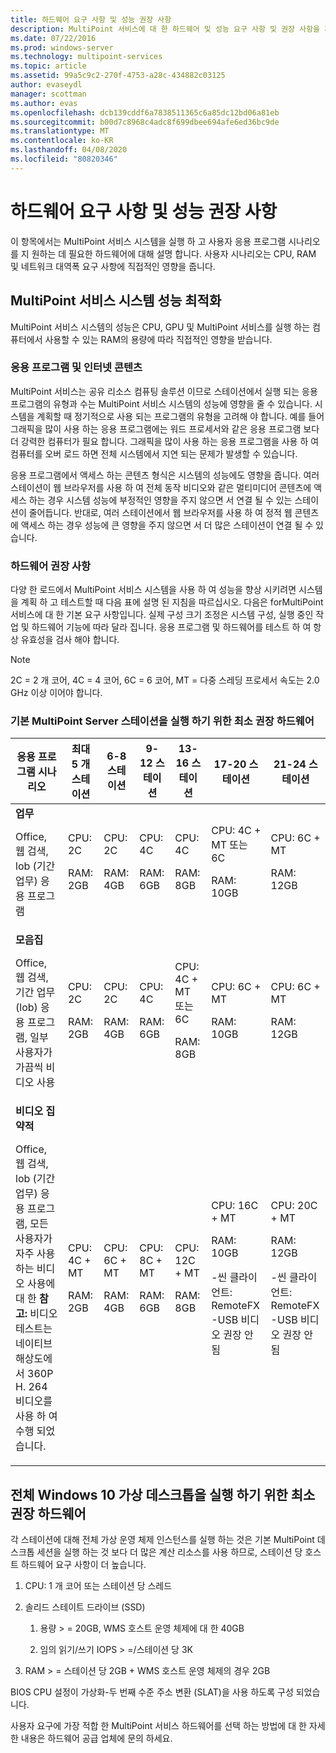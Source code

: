 ```yaml
---
title: 하드웨어 요구 사항 및 성능 권장 사항
description: MultiPoint 서비스에 대 한 하드웨어 및 성능 요구 사항 및 권장 사항을 제공 합니다.
ms.date: 07/22/2016
ms.prod: windows-server
ms.technology: multipoint-services
ms.topic: article
ms.assetid: 99a5c9c2-270f-4753-a28c-434882c03125
author: evaseydl
manager: scottman
ms.author: evas
ms.openlocfilehash: dcb139cddf6a7838511365c6a85dc12bd06a81eb
ms.sourcegitcommit: b00d7c8968c4adc8f699dbee694afe6ed36bc9de
ms.translationtype: MT
ms.contentlocale: ko-KR
ms.lasthandoff: 04/08/2020
ms.locfileid: "80820346"
---
```

# <a name="hardware-requirements-and-performance-recommendations"></a>하드웨어 요구 사항 및 성능 권장 사항
이 항목에서는 MultiPoint 서비스 시스템을 실행 하 고 사용자 응용 프로그램 시나리오를 지 원하는 데 필요한 하드웨어에 대해 설명 합니다. 사용자 시나리오는 CPU, RAM 및 네트워크 대역폭 요구 사항에 직접적인 영향을 줍니다.  

## <a name="optimize-multipoint-services-system-performance"></a>MultiPoint 서비스 시스템 성능 최적화  
MultiPoint 서비스 시스템의 성능은 CPU, GPU 및 MultiPoint 서비스를 실행 하는 컴퓨터에서 사용할 수 있는 RAM의 용량에 따라 직접적인 영향을 받습니다.  
  
### <a name="applications-and-internet-content"></a>응용 프로그램 및 인터넷 콘텐츠  
MultiPoint 서비스는 공유 리소스 컴퓨팅 솔루션 이므로 스테이션에서 실행 되는 응용 프로그램의 유형과 수는 MultiPoint 서비스 시스템의 성능에 영향을 줄 수 있습니다. 시스템을 계획할 때 정기적으로 사용 되는 프로그램의 유형을 고려해 야 합니다. 예를 들어 그래픽을 많이 사용 하는 응용 프로그램에는 워드 프로세서와 같은 응용 프로그램 보다 더 강력한 컴퓨터가 필요 합니다. 그래픽을 많이 사용 하는 응용 프로그램을 사용 하 여 컴퓨터를 오버 로드 하면 전체 시스템에서 지연 되는 문제가 발생할 수 있습니다.  
  
응용 프로그램에서 액세스 하는 콘텐츠 형식은 시스템의 성능에도 영향을 줍니다. 여러 스테이션이 웹 브라우저를 사용 하 여 전체 동작 비디오와 같은 멀티미디어 콘텐츠에 액세스 하는 경우 시스템 성능에 부정적인 영향을 주지 않으면 서 연결 될 수 있는 스테이션이 줄어듭니다. 반대로, 여러 스테이션에서 웹 브라우저를 사용 하 여 정적 웹 콘텐츠에 액세스 하는 경우 성능에 큰 영향을 주지 않으면 서 더 많은 스테이션이 연결 될 수 있습니다.  
  
### <a name="hardware-recommendations"></a>하드웨어 권장 사항  
다양 한 로드에서 MultiPoint 서비스 시스템을 사용 하 여 성능을 향상 시키려면 시스템을 계획 하 고 테스트할 때 다음 표에 설명 된 지침을 따르십시오. 다음은 forMultiPoint 서비스에 대 한 기본 요구 사항입니다. 실제 구성 크기 조정은 시스템 구성, 실행 중인 작업 및 하드웨어 기능에 따라 달라 집니다. 응용 프로그램 및 하드웨어를 테스트 하 여 항상 유효성을 검사 해야 합니다.  
  
> [!NOTE]  
> 2C = 2 개 코어, 4C = 4 코어, 6C = 6 코어, MT = 다중 스레딩 프로세서 속도는 2.0 GHz 이상 이어야 합니다.  
  
### <a name="minimum-recommended-hardware-for-running-default-multipoint-server-stations"></a>기본 MultiPoint Server 스테이션을 실행 하기 위한 최소 권장 하드웨어  
  
|응용 프로그램 시나리오|최대 5 개 스테이션|6-8 스테이션|9-12 스테이션|13-16 스테이션|17-20 스테이션|21-24 스테이션|  
|------------------------|----------------------|-------------------|------------------|-------------------|-------------------|-----------------|  
|**업무**<p>Office, 웹 검색, lob (기간 업무) 응용 프로그램|CPU: 2C<p>RAM: 2GB|CPU: 2C<p>RAM: 4GB|CPU: 4C<p>RAM: 6GB|CPU: 4C<p>RAM: 8GB|CPU: 4C + MT 또는 6C<p>RAM: 10GB| CPU: 6C + MT<p>RAM: 12GB|
|**모음집**<p>Office, 웹 검색, 기간 업무 (lob) 응용 프로그램, 일부 사용자가 가끔씩 비디오 사용|CPU: 2C<p>RAM: 2GB|CPU: 2C<p>RAM: 4GB|CPU: 4C<p>RAM: 6GB|CPU: 4C + MT 또는 6C<p>RAM: 8GB|CPU: 6C + MT<p>RAM: 10GB| CPU: 6C + MT<p>RAM: 12GB| 
|**비디오 집약적**<p>Office, 웹 검색, lob (기간 업무) 응용 프로그램, 모든 사용자가 자주 사용 하는 비디오 사용에 대 한 **참고:** 비디오 테스트는 네이티브 해상도에서 360P H. 264 비디오를 사용 하 여 수행 되었습니다.|CPU: 4C + MT<p>RAM: 2GB|CPU: 6C + MT<p>RAM: 4GB|CPU: 8C + MT<p>RAM: 6GB|CPU: 12C + MT<p>RAM: 8GB|CPU: 16C + MT<p>RAM: 10GB<p>-씬 클라이언트: RemoteFX<br />-USB 비디오 권장 안 됨| CPU: 20C + MT<p>RAM: 12GB<p>-씬 클라이언트: RemoteFX<br />-USB 비디오 권장 안 됨|   
  
## <a name="minimum-recommended-hardware-for-running-full-windows-10-virtual-desktops"></a>전체 Windows 10 가상 데스크톱을 실행 하기 위한 최소 권장 하드웨어  
각 스테이션에 대해 전체 가상 운영 체제 인스턴스를 실행 하는 것은 기본 MultiPoint 데스크톱 세션을 실행 하는 것 보다 더 많은 계산 리소스를 사용 하므로, 스테이션 당 호스트 하드웨어 요구 사항이 더 높습니다.  
  
1.  CPU: 1 개 코어 또는 스테이션 당 스레드  
  
2.  솔리드 스테이트 드라이브 (SSD)  
  
    1.  용량 > = 20GB, WMS 호스트 운영 체제에 대 한 40GB  
  
    2.  임의 읽기/쓰기 IOPS > =/스테이션 당 3K  
  
3.  RAM > = 스테이션 당 2GB + WMS 호스트 운영 체제의 경우 2GB  
  
BIOS CPU 설정이 가상화-두 번째 수준 주소 변환 (SLAT)을 사용 하도록 구성 되었습니다.  
  
사용자 요구에 가장 적합 한 MultiPoint 서비스 하드웨어를 선택 하는 방법에 대 한 자세한 내용은 하드웨어 공급 업체에 문의 하세요.  